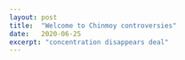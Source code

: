 ```yaml
---
layout: post
title:  "Welcome to Chinmoy controversies"
date:   2020-06-25
excerpt: "concentration disappears deal"
---
```

